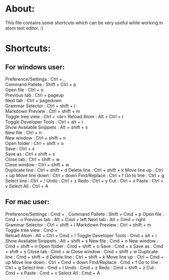 # About:
This file contains some shortcuts which can be very useful while working in atom text editor. :)



# Shortcuts:

## For windows user:
Preference/Settings : Ctrl + ,<br>
Command Pallete : Shift + Ctrl + p<br>
Open file : Ctrl + o<br>
Previous tab : Ctrl + pageup<br>
Next tab : Ctrl + pagedown<br>
Grammar Selector : Ctrl + shift + l<br>
Markdown Preview : Ctrl + shift + m<br>
Toggle tree view : Ctrl + \<br>
Reload Atom : Alt + Ctrl + r<br>
Toggle Developer Tools : Ctrl + alt + i<br>
Show Available Snippets : Alt + shift + s<br>
New file : Ctrl + n<br>
New window : Ctrl + shift + n<br>
Open folder : Ctrl + shift + o<br>
Save : Ctrl + s<br>
Save as : Ctrl + shift + s<br>
Close tab : Ctrl + shift + w<br>
Close window : Ctrl + shift + w<br>
Duplicate line : Ctrl + shift + d
Delete line : Ctrl + shift + k
Move line up : Ctrl + up
Move line down : Ctrl + down
Find/Replace : Ctrl + f
Go to line : Ctrl + g
Select line : Ctrl + /
Undo : Ctrl + z
Redo : Ctrl + y
Cut : Ctrl + x
Paste : Ctrl + v
Select All : Ctrl + A

## For mac user:
Preference/Settings : Cmd + ,
Command Pallete : Shift + Cmd + p
Open file : Cmd + o
Previous tab : Alt + Cmd + left
Next tab : Alt + Cmd + right
Grammar Selector : Ctrl + shift + l
Markdown Preview : Ctrl + shift + m
Toggle tree view : Cmd + \
Reload Atom : Alt + Ctrl + Cmd + l
Toggle Developer Tools : Cmd + alt + i
Show Available Snippets : Alt + shift + s
New file : Cmd + n
New window : Cmd + shift + n
Open folder : Cmd + shift + o
Save : Cmd + s
Save as : Cmd + shift + s
Close tab : Cmd + w
Close window : Cmd + shift + w
Duplicate line : Cmd + shift + d
Delete line : Ctrl + shift + k
Move line up : Ctrl + Cmd + up
Move line down : Ctrl + Cmd + down
Find/Replace : Cmd + f
Go to line : Ctrl + g
Select line : Cmd + l
Undo : Cmd + z
Redo : Cmd + shift + z
Cut : Cmd + x
Paste : Cmd + v
Select All : Cmd + A

